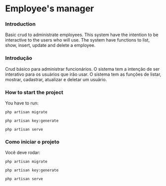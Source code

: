# Employee's manager

### Introduction

Basic crud to administrate employees. This system have the intention to be interactive to the users who will use. The system have functions to list, show, insert, update and delete a employee.

### Introdução

Crud básico para administrar funcionários. O sistema tem a intenção de ser interativo para os usuários que irão usar. O sistema tem as funções de listar, mostrar, cadastrar, atualizar e deletar um usuário.

### How to start the project

You have to run: 

<code>php artisan migrate</code>

<code>php artisan key:generate</code>

<code>php artisan serve</code>

### Como iniciar o projeto

Você deve rodar: 

<code>php artisan migrate</code>

<code>php artisan key:generate</code>

<code>php artisan serve</code>

